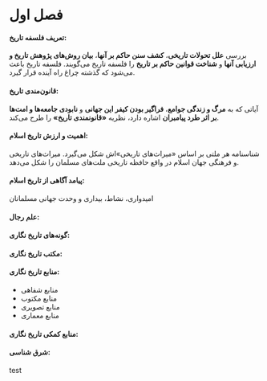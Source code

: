 # فصل اول

#### تعریف فلسفه تاریخ:

بررسی **علل تحولات تاریخی**، **کشف سنن حاکم بر آنها**، **بیان روش‌های پژوهش تاریخ و ارزیابی آنها** و **شناخت قوانین حاکم بر تاریخ** را فلسفه تاریخ می‌گویند. فلسفه تاریخ باعث می‌شود که گذشته چراغ راه آینده قرار گیرد.

#### قانون‌مندی تاریخ:

آیاتی که به **مرگ و زندگی جوامع**، **فراگیر بودن کیفر این جهانی** و **نابودی جامعه‌ها و امت‌ها بر اثر طرد پیامبران** اشاره دارد، نظریه **«قانونمندی تاریخ»** را طرح می‌کند.

#### اهمیت و ارزش تاریخ اسلام:

شناسنامه هر ملتی بر اساس «میراث‌های تاریخی»اش شکل می‌گیرد. میراث‌های تاریخی و فرهنگی جهان اسلام در واقع حافظه تاریخی ملت‌های مسلمان را شکل می‌دهد.

#### پیامد آگاهی از تاریخ اسلام:

امیدواری، نشاط، بیداری و وحدت جهانی مسلمانان

#### علم رجال:

#### گونه‌های تاریخ نگاری:

#### مکتب تاریخ نگاری:

#### منابع تاریخ نگاری:
* منابع شفاهی
* منابع مکتوب
* منابع تصویری
* منابع معماری

#### منابع کمکی تاریخ نگاری:

#### شرق شناسی:


test